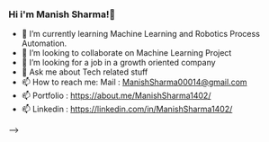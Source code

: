 ### Hi i'm Manish Sharma!👋

- 🌱 I’m currently learning Machine Learning and Robotics Process Automation.
- 👯 I’m looking to collaborate on Machine Learning Project 
- 🤔 I’m looking for a job in a growth oriented company 
- 💬 Ask me about Tech related stuff
- 📫 How to reach me: Mail : ManishSharma00014@gmail.com
- 📫 Portfolio : https://about.me/ManishSharma1402/ 
- 📫 Linkedin : https://linkedin.com/in/ManishSharma1402/

-->
